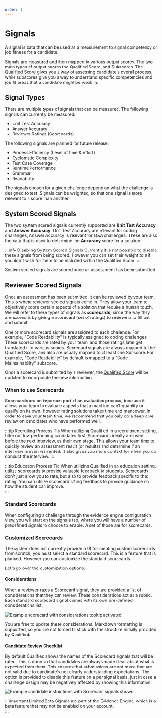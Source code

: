 ```yaml
---
order: 1
---
```


# Signals

A signal is data that can be used as a measurement to signal competency or job fitness for a candidate.

Signals are measured and then mapped to various output scores. The two main types of output scores the Qualified Score, and Subscores. The [Qualified Score](/creating-content/evidence-engine/evidence-scoring/#qualified-score) gives you a way of assessing candidate's overall process, while subscores give you a way to understand specific competencies and job fit areas that a candidate might be weak in.

## Signal Types
There are multiple types of signals that can be measured. The following signals can currently be measured:
- Unit Test Accuracy
- Answer Accuracy
- Reviewer Ratings (Scorecards)

The following signals are planned for future release:
- Process Efficiency (Level of time & effort)
- Cyclomatic Complexity
- Test Case Coverage
- Runtime Performance
- Grammar
- Readability

The signals chosen for a given challenge depend on what the challenge is designed to test. Signals can be weighted, so that one signal is more relevant to a score than another.

## System Scored Signals

The two system scored signals currently supported are **Unit Test Accuracy** and **Answer Accuracy**. Unit Test Accuracy are relevant for coding challenges, Answer Accuracy is relevant for Q&A challenges. These are also the data that is used to determine the **Accuracy** score for a solution.

:::info Disabling System Scored Signals
Currently it is not possible to disable these signals from being scored. However you can set their weight to `0` if you don't wish for them to be included within the Qualified Score.
:::

System scored signals are scored once an assessment has been submitted. 

## Reviewer Scored Signals
Once an assessment has been submitted, it can be reviewed by your team. This is where reviewer scored signals come in. They allow your team to objectively score certain aspects of a solution that require a human touch. We will refer to these types of signals as **scorecards**, since the way they are scored is by giving a scorecard (set of ratings) to reviewers to fill out and submit.

One or more scorecard signals are assigned to each challenge. For example, "Code Readability" is typically assigned to coding challenges. These scorecards are rated by your team, and those ratings later get translated into various scores. Scorecard signals are always mapped to the Qualified Score, and also are usually mapped to at least one Subscore. For example, "Code Readability" by default is mapped to a "Code Maintainability" subscore.

Once a scorecard is submitted by a reviewer, the [Qualified Score](/creating-content/evidence-engine/evidence-scoring/#qualified-score) will be updated to incorporate the new information.

### When to use Scorecards
Scorecards are an important part of an evaluation process, because it allows your team to evaluate aspects that a machine can't quantify or qualify on its own. However rating solutions takes time and manpower. In order to save your team time, we recommend that you only do a deep dive review on candidates who have performed well.

:::tip Recruiting Process Tip
When utilizing Qualified in a recruitment setting, filter out low performing candidates first. Scorecards ideally are used before the next interview, as their own stage. This allows your team time to quickly review an assessment result (or results) and determine if an interview is even warranted. It also gives you more context for when you do conduct the interview.
:::

:::tip Education Process Tip
When utilizing Qualified in an education setting, utilize scorecards to provide valuable feedback to students. Scorecards don't just allow you to rate, but also to provide feedback specific to that rating. You can utilize scorecard rating feedback to provide guidance on how the student can improve.  
:::

### Standard Scorecards
When configuring a challenge through the evidence engine configuration view, you will start on the signals tab, where you will have a number of predefined signals to choose to enable. A set of those are for scorecards.

### Customized Scorecards
The system does not currently provide a UI for creating custom scorecards from scratch, you must select a standard scorecard. This is a feature that is planned. However you can customize the standard scorecards.

Let's go over the customization options:

#### Considerations
When a reviewer rates a Scorecard signal, they are provided a list of considerations that they can review. These considerations act as a rubric. Each standard scorecard signal comes with its own pre-defined considerations list. 

![Example scorecard with considerations tooltip activated](/images/creating-content/scorecard-considerations-noted.png)

You are free to update these considerations. Markdown formatting is supported, so you are not forced to stick with the structure initially provided by Qualified.

#### Candidate Review Checklist
By default Qualified shows the names of the Scorecard signals that will be rated. This is done so that candidates are always made clear about what is expected from them. This ensures that submissions are not made that are not valid due to candidate's not clearly understanding expectations. The option is provided to disable this feature on a per signal basis, just in case a challenge design may be negatively affected by showing this information.  

![Example candidate instructions with Scorecard signals shown](/images/creating-content/qualities-candidate.png) 

:::important Limited Beta
Signals are part of the Evidence Engine, which is a beta feature that may not be enabled on your account.  
:::
